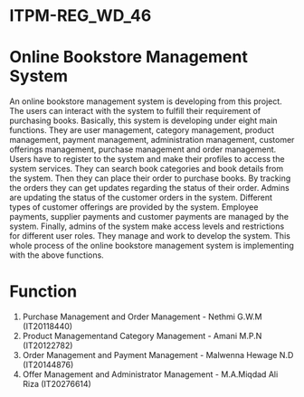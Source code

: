 # ITPM-REG_WD_46
# Online Bookstore Management System 
An online bookstore management system is developing from this project. The users can interact with the system to fulfill their requirement of purchasing books. Basically, this system is developing under eight main functions. They are user management, category management, product management, payment management, administration management, customer offerings management, purchase management and order management. Users have to register to the system and make their profiles to access the system services. They can search book categories and book details from the system. Then they can place their order to purchase books. By tracking the orders they can get updates regarding the status of their order. Admins are updating the status of the customer orders in the system. Different types of customer offerings are provided by the system. Employee payments, supplier payments and customer payments are managed by the system. Finally, admins of the system make access levels and restrictions for different user roles. They manage and work to develop the system. This whole process of the online bookstore management system is implementing with the above functions.
# Function 
1. Purchase Management and Order Management - Nethmi G.W.M (IT20118440)
2. Product Managementand Category Management - Amani M.P.N (IT20122782)
3. Order Management and Payment Management - Malwenna Hewage N.D (IT20144876)
4. Offer Management and Administrator Management - M.A.Miqdad Ali Riza (IT20276614)
